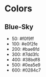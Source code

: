 # Colors
## Blue-Sky
- 50: #f0f9ff
- 100: #e0f2fe
- 200: #bae6fd
- 300: #7dd3fc
- 400: #38bdf8
- 500: #0ea5e9
- 600: #0284c7